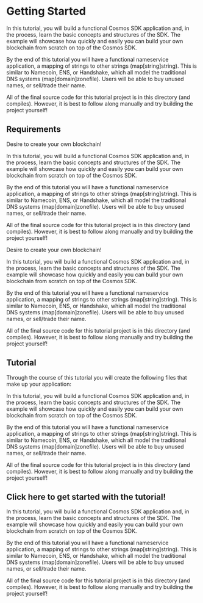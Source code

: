 # Getting Started

In this tutorial, you will build a functional Cosmos SDK application and, in the process, learn the basic concepts and structures of the SDK. The example will showcase how quickly and easily you can build your own blockchain from scratch on top of the Cosmos SDK.

By the end of this tutorial you will have a functional nameservice application, a mapping of strings to other strings (map[string]string). This is similar to Namecoin, ENS, or Handshake, which all model the traditional DNS systems (map[domain]zonefile). Users will be able to buy unused names, or sell/trade their name.

All of the final source code for this tutorial project is in this directory (and compiles). However, it is best to follow along manually and try building the project yourself!

## Requirements

Desire to create your own blockchain!

In this tutorial, you will build a functional Cosmos SDK application and, in the process, learn the basic concepts and structures of the SDK. The example will showcase how quickly and easily you can build your own blockchain from scratch on top of the Cosmos SDK.

By the end of this tutorial you will have a functional nameservice application, a mapping of strings to other strings (map[string]string). This is similar to Namecoin, ENS, or Handshake, which all model the traditional DNS systems (map[domain]zonefile). Users will be able to buy unused names, or sell/trade their name.

All of the final source code for this tutorial project is in this directory (and compiles). However, it is best to follow along manually and try building the project yourself!

Desire to create your own blockchain!

In this tutorial, you will build a functional Cosmos SDK application and, in the process, learn the basic concepts and structures of the SDK. The example will showcase how quickly and easily you can build your own blockchain from scratch on top of the Cosmos SDK.

By the end of this tutorial you will have a functional nameservice application, a mapping of strings to other strings (map[string]string). This is similar to Namecoin, ENS, or Handshake, which all model the traditional DNS systems (map[domain]zonefile). Users will be able to buy unused names, or sell/trade their name.

All of the final source code for this tutorial project is in this directory (and compiles). However, it is best to follow along manually and try building the project yourself!

## Tutorial

Through the course of this tutorial you will create the following files that make up your application:

In this tutorial, you will build a functional Cosmos SDK application and, in the process, learn the basic concepts and structures of the SDK. The example will showcase how quickly and easily you can build your own blockchain from scratch on top of the Cosmos SDK.

By the end of this tutorial you will have a functional nameservice application, a mapping of strings to other strings (map[string]string). This is similar to Namecoin, ENS, or Handshake, which all model the traditional DNS systems (map[domain]zonefile). Users will be able to buy unused names, or sell/trade their name.

All of the final source code for this tutorial project is in this directory (and compiles). However, it is best to follow along manually and try building the project yourself!

## Click here to get started with the tutorial!

In this tutorial, you will build a functional Cosmos SDK application and, in the process, learn the basic concepts and structures of the SDK. The example will showcase how quickly and easily you can build your own blockchain from scratch on top of the Cosmos SDK.

By the end of this tutorial you will have a functional nameservice application, a mapping of strings to other strings (map[string]string). This is similar to Namecoin, ENS, or Handshake, which all model the traditional DNS systems (map[domain]zonefile). Users will be able to buy unused names, or sell/trade their name.

All of the final source code for this tutorial project is in this directory (and compiles). However, it is best to follow along manually and try building the project yourself!

